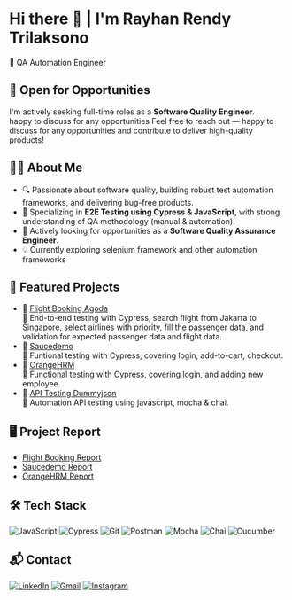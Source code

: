 # Hi there 👋 | I'm Rayhan Rendy Trilaksono
🎯 QA Automation Engineer

## 💼 Open for Opportunities
I'm actively seeking full-time roles as a **Software Quality Engineer**.  
happy to discuss for any opportunities
Feel free to reach out — happy to discuss for any opportunities and contribute to deliver high-quality products!

## 👨‍💻 About Me
- 🔍 Passionate about software quality, building robust test automation frameworks, and delivering bug-free products.
- 🧪 Specializing in **E2E Testing using Cypress & JavaScript**, with strong understanding of QA methodology (manual & automation).
- 🚀 Actively looking for opportunities as a **Software Quality Assurance Engineer**.
- 💡 Currently exploring selenium framework and other automation frameworks

## 🚀 Featured Projects
- 🔗 [Flight Booking Agoda](https://github.com/rayhanrndy/flight-booking-agoda)  
  🚀 End-to-end testing with Cypress, search flight from Jakarta to Singapore, select airlines with priority, fill the passenger data, and validation for expected passenger data and flight data.
- 🔗 [Saucedemo](https://github.com/rayhanrndy/web-automation-saucedemo)  
  🚀 Funtional testing with Cypress, covering login, add-to-cart, checkout.
- 🔗 [OrangeHRM](https://github.com/rayhanrndy/orangehrm-web-testing)  
  🚀 Functional testing with Cypress, covering login, and adding new employee.
- 🔗 [API Testing Dummyjson](https://github.com/rayhanrndy/api-testing-dummyjson)  
  🧪 Automation API testing using javascript, mocha & chai.

## 🖥️ Project Report
- [Flight Booking Report](https://github.com/rayhanrndy/flight-booking-agoda/blob/main/cypress/html-report/cypress/reports/mochawesome.html)
- [Saucedemo Report](https://github.com/rayhanrndy/features-testing-saucedemo/blob/main/cypress/reports/html-report/cypress/reports/merge/report.html)
- [OrangeHRM Report](https://github.com/rayhanrndy/orangehrm-automation/blob/main/cypress/reports/html-report/cypress/reports/merge/report.html)

## 🛠 Tech Stack
![JavaScript](https://img.shields.io/badge/JavaScript-F7DF1E?style=flat&logo=javascript&logoColor=black)
![Cypress](https://img.shields.io/badge/Cypress-17202C?style=flat&logo=cypress&logoColor=white)
![Git](https://img.shields.io/badge/Git-F05032?style=flat&logo=git&logoColor=white)
![Postman](https://img.shields.io/badge/Postman-FF6C37?style=flat&logo=postman&logoColor=white)
![Mocha](https://img.shields.io/badge/Mocha-967969?style=flat&logo=mocha&logoColor=white)
![Chai](https://img.shields.io/badge/Chai-FFFFFF?style=flat&logo=chai&logoColor=a40802)
![Cucumber](https://img.shields.io/badge/Cucumber-85A16A?style=flat&logo=cucumber&logoColor=white)

## 📬 Contact
[![LinkedIn](https://custom-icon-badges.demolab.com/badge/LinkedIn-0A66C2?logo=linkedin-white&logoColor=fff)](https://www.linkedin.com/in/rayhanrendy)
[![Gmail](https://img.shields.io/badge/Gmail-D14836?style=flat&logo=gmail&logoColor=white)](mailto:rayhanrendy17@gmail.com)
[![Instagram](https://img.shields.io/badge/Instagram-E4405F?style=flat&logo=instagram&logoColor=white)](https://instagram.com/rayhanrndy)
